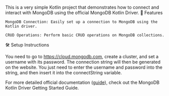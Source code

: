 This is a very simple Kotlin project that demonstrates how to connect and interact with MongoDB using the official MongoDB Kotlin Driver.
🚀 Features

    MongoDB Connection: Easily set up a connection to MongoDB using the Kotlin driver.

    CRUD Operations: Perform basic CRUD operations on MongoDB collections.

🛠️ Setup Instructions

You need to go to https://cloud.mongodb.com, create a cluster, and set a username with its password. The connection string will then be generated on the website. 
You just need to enter the username and password into the string, and then insert it into the connectString variable.

For more detailed official documentation ([guide](https://www.mongodb.com/developer/products/mongodb/getting-started-kotlin-driver/)), check out the MongoDB Kotlin Driver Getting Started Guide.
